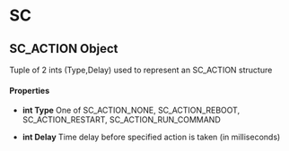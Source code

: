 # SC

## SC_ACTION Object

Tuple of 2 ints (Type,Delay) used to represent an SC_ACTION structure

#### Properties

  -  __int Type__ 
    One of SC_ACTION_NONE, SC_ACTION_REBOOT, SC_ACTION_RESTART, SC_ACTION_RUN_COMMAND

  -  __int Delay__ 
    Time delay before specified action is taken (in milliseconds)
